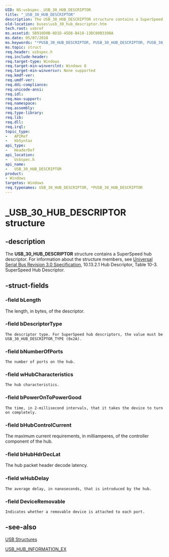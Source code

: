 ```yaml
---
UID: NS:usbspec._USB_30_HUB_DESCRIPTOR
title: "_USB_30_HUB_DESCRIPTOR"
description: The USB_30_HUB_DESCRIPTOR structure contains a SuperSpeed hub descriptor. For information about the structure members, see Universal Serial Bus Revision 3.0 Specification, 10.13.2.1 Hub Descriptor, Table 10-3. SuperSpeed Hub Descriptor.
old-location: buses\usb_30_hub_descriptor.htm
tech.root: usbref
ms.assetid: 5B910D0B-0D1D-45D8-B418-13DC00B3398A
ms.date: 05/07/2018
ms.keywords: "*PUSB_30_HUB_DESCRIPTOR, PUSB_30_HUB_DESCRIPTOR, PUSB_30_HUB_DESCRIPTOR structure pointer [Buses], USB_30_HUB_DESCRIPTOR, USB_30_HUB_DESCRIPTOR structure [Buses], _USB_30_HUB_DESCRIPTOR, buses.usb_30_hub_descriptor, usbspec/PUSB_30_HUB_DESCRIPTOR, usbspec/USB_30_HUB_DESCRIPTOR"
ms.topic: struct
req.header: usbspec.h
req.include-header: 
req.target-type: Windows
req.target-min-winverclnt: Windows 8
req.target-min-winversvr: None supported
req.kmdf-ver: 
req.umdf-ver: 
req.ddi-compliance: 
req.unicode-ansi: 
req.idl: 
req.max-support: 
req.namespace: 
req.assembly: 
req.type-library: 
req.lib: 
req.dll: 
req.irql: 
topic_type:
-	APIRef
-	kbSyntax
api_type:
-	HeaderDef
api_location:
-	Usbspec.h
api_name:
-	USB_30_HUB_DESCRIPTOR
product:
- Windows
targetos: Windows
req.typenames: USB_30_HUB_DESCRIPTOR, *PUSB_30_HUB_DESCRIPTOR
---
```


# _USB_30_HUB_DESCRIPTOR structure


## -description


The <b>USB_30_HUB_DESCRIPTOR</b> structure contains  a SuperSpeed hub descriptor. For information about the structure  members, see <a href="http://www.usb.org/developers/docs/">Universal Serial Bus Revision 3.0 Specification</a>, 10.13.2.1 Hub Descriptor, Table 10-3. SuperSpeed Hub Descriptor.


## -struct-fields




### -field bLength

The length, in bytes, of the descriptor.


### -field bDescriptorType

    The descriptor type. For SuperSpeed hub descriptors, the value must be USB_30_HUB_DESCRIPTOR_TYPE (0x2A).




### -field bNumberOfPorts

    The number of ports on the hub.


### -field wHubCharacteristics

    The hub characteristics. 


### -field bPowerOnToPowerGood

    The time, in 2-millisecond intervals, that it takes the device to turn on completely.


### -field bHubControlCurrent

The maximum current requirements, in milliamperes, of the controller component of the hub.


### -field bHubHdrDecLat

The    hub packet header decode latency.


### -field wHubDelay

    The average delay, in nanoseconds, that is introduced by the hub.


### -field DeviceRemovable

    Indicates whether a removable device is attached to each port.


## -see-also




<a href="https://msdn.microsoft.com/library/windows/hardware/ff540160">USB Structures</a>



<a href="https://msdn.microsoft.com/library/windows/hardware/hh406262">USB_HUB_INFORMATION_EX</a>
 

 

